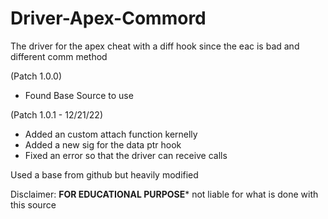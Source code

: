 # Driver-Apex-Commord
The driver for the apex cheat with a diff hook since the eac is bad and different comm method

(Patch 1.0.0)
- Found Base Source to use

(Patch 1.0.1 - 12/21/22)
- Added an custom attach function kernelly
- Added a new sig for the data ptr hook
- Fixed an error so that the driver can receive calls


Used a base from github but heavily modified

Disclaimer: ****FOR EDUCATIONAL PURPOSE***** not liable for what is done with this source
